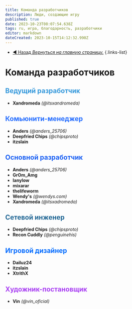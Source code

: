 ```yaml
---
title: Команда разработчиков
description: Люди, создающие игру
published: true
date: 2023-10-23T08:07:54.638Z
tags: ru, игра, благодарность, разработчики
editor: markdown
dateCreated: 2023-10-15T14:12:32.990Z
---
```


- [:arrow_backward: Назад *Вернуться на главную страницу.*](/ru/home)
{.links-list}

# Команда разработчиков
## <font color="#3498db">Ведущий разработчик</font>
- **Xandromeda** *(@itsxandromeda)*
## <font color="#256dff">Комьюнити-менеджер</font>
- **Anders** *(@anders_25706)*
- **Deepfried Chips** *(@chipsproto)*
- **itzslain**
## <font color="#1c61f3">Основной разработчик</font>
- **Anders** *(@anders_25706)*
- **GrOm_Amg**
- **lanylow**
- **mixarar**
- **thelifeworm**
- **Wendy's** *(@wendys.com)*
- **Xandromeda** *(@itsxadromeda)*
## <font color="#206694">Сетевой инженер</font>
- **Deepfried Chips** *(@chipsproto)*
- **Recon Cuddly** *(@penguinehis)*
## <font color="#006dff">Игровой дизайнер</font>
- **Dailuz24**
- **itzslain**
- **XtrithX**
## <font color="#a940f2">Художник-постановщик</font>
- **Vin** *(@vin_oficial)*